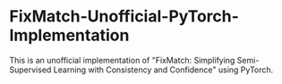 # FixMatch-Unofficial-PyTorch-Implementation
This is an unofficial implementation of "FixMatch: Simplifying Semi-Supervised Learning with Consistency and Confidence" using PyTorch. 
